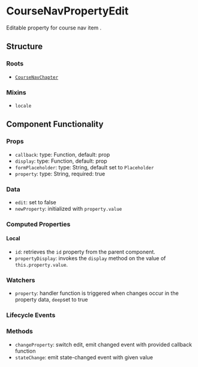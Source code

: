 CourseNavPropertyEdit
===============
Editable property for course nav item .

## Structure

### Roots
- [`CourseNavChapter`](../course-nav-chapter)

### Mixins
* `locale`

Component Functionality
---------
### Props
- `callback`: type: Function, default: prop
- `display`: type: Function, default: prop
- `formPlaceholder`: type: String, default set to `Placeholder`
- `property`: type: String, required: true

### Data
- `edit`: set to false
- `newProperty`: initialized with `property.value`

### Computed Properties

#### Local
- `id`: retrieves the `id` property from the parent component.
- `propertyDisplay`: invokes the `display` method on the value of `this.property.value`.

### Watchers
- `property`: handler function is triggered when changes occur in the property data, `deep`set to true

### Lifecycle Events

### Methods
- `changeProperty`: switch edit, emit changed event with provided callback function
- `stateChange`: emit state-changed event with given value  
